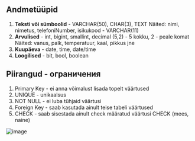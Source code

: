 ## Andmetüüpid 
1. **Teksti või sümboolid** - VARCHAR(50), CHAR(3), TEXT
Näited: nimi, nimetus, telefoniNumber, isikukood - VARCHAR(11)
2.  **Arvulised** - int, bigint, smallint, decimal (5,2) - 5 kokku, 2 - peale komat
Näited: vanus, palk, temperatuur, kaal, pikkus jne
3.  **Kuupäeva** - date, time, date/time
4.  **Loogilised** - bit, bool, boolean



## Piirangud - ограничения
1. Primary Key - ei anna võimalust lisada topelt väärtused
2. UNIQUE - unikaalsus
3. NOT NULL - ei luba tühjaid väärtusi
4. Foreign Key - saab kasutada ainult teise tabeli väärtused
5. CHECK - saab sisestada ainult check määratud väärtusi CHECK (mees, naine)

![image](https://github.com/user-attachments/assets/d5f3dc6f-8a20-496b-b7d9-7b26ede85c31)

